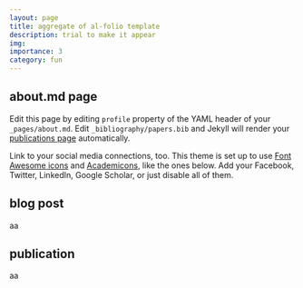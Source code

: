 ```yaml
---
layout: page
title: aggregate of al-folio template
description: trial to make it appear
img: 
importance: 3
category: fun
---
```


## about.md page

Edit this page by editing `profile` property of the YAML header of your `_pages/about.md`. Edit `_bibliography/papers.bib` and Jekyll will render your [publications page](/al-folio/publications/) automatically.

Link to your social media connections, too. This theme is set up to use [Font Awesome icons](http://fortawesome.github.io/Font-Awesome/) and [Academicons](https://jpswalsh.github.io/academicons/), like the ones below. Add your Facebook, Twitter, LinkedIn, Google Scholar, or just disable all of them.

## blog post

aa

## publication

aa